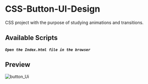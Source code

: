 # CSS-Button-UI-Design
CSS project with the purpose of studying animations and transitions.

## Available Scripts

##### `Open the Index.html file in the browser`

## Preview

![button_Ui](https://user-images.githubusercontent.com/32379195/101230450-22a8c180-3684-11eb-8ae9-48f0e3b77921.gif)
